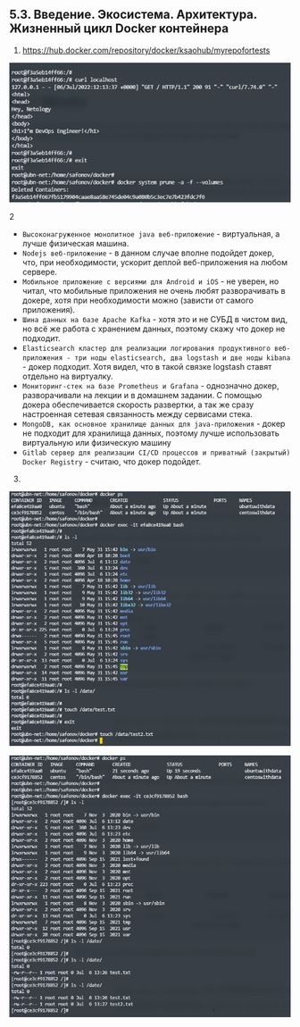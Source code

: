 ## 5.3. Введение. Экосистема. Архитектура. Жизненный цикл Docker контейнера


1. https://hub.docker.com/repository/docker/ksaohub/myrepofortests
        
![img.png](img.png)

2
   - `Высоконагруженное монолитное java веб-приложение` - виртуальная, а лучше физическая машина.
   - `Nodejs веб-приложение` - в данном случае вполне подойдет докер, что, при необходимости, ускорит деплой веб-приложения на любом сервере.
   - `Мобильное приложение c версиями для Android и iOS` - не уверен, но читал, что мобильные приложения не очень любят разворачивать в докере, хотя при необходимости можно (зависти от самого приложения).  
   - `Шина данных на базе Apache Kafka` - хотя это и не СУБД в чистом вид, но всё же работа с хранением данных, поэтому скажу что докер не подходит.
   - `Elasticsearch кластер для реализации логирования продуктивного веб-приложения - три ноды elasticsearch, два logstash и две ноды kibana` - докер подходит. Хотя видел, что в такой связке logstash ставят отдельно на виртуалку.
   - `Мониторинг-стек на базе Prometheus и Grafana` - однозначно докер, разворачивали на лекции и в домашнем задании. С помощью докера обеспечивается скорость развертки, а так же сразу настроенная сетевая связанность между сервисами стека. 
   - `MongoDB, как основное хранилище данных для java-приложения` - докер не подходит для хранилища данных, поэтому лучше использовать виртуальную или физическую машину
   - `Gitlab сервер для реализации CI/CD процессов и приватный (закрытый) Docker Registry` - считаю, что докер подойдет.

3. 

![img_1.png](img_1.png)

![img_2.png](img_2.png)
